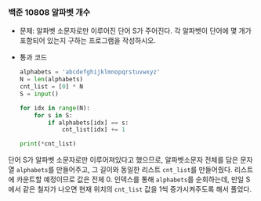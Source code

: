 ### 백준 10808 알파벳 개수

- 문제: 알파벳 소문자로만 이루어진 단어 S가 주어진다. 각 알파벳이 단어에 몇 개가 포함되어 있는지 구하는 프로그램을 작성하시오.
  
  

- 통과 코드
  
  ```python
  alphabets = 'abcdefghijklmnopqrstuvwxyz'
  N = len(alphabets)
  cnt_list = [0] * N
  S = input()
  
  for idx in range(N):
      for s in S:
          if alphabets[idx] == s:
              cnt_list[idx] += 1
  
  print(*cnt_list)
  
  ```



단어 S가 알파벳 소문자로만 이루어져있다고 했으므로, 알파벳소문자 전체를 담은 문자열 `alphabets`를 만들어주고, 그 길이와 동일한 리스트 `cnt_list`를 만들어줬다. 리스트에 카운트할 예정이므로 값은 전체 0. 인덱스를 통해 `alphabets`를 순회하는데, 만일 S에서 같은 철자가 나오면 현재 위치의 `cnt_list` 값을 1씩 증가시켜주도록 해서 풀었다.
